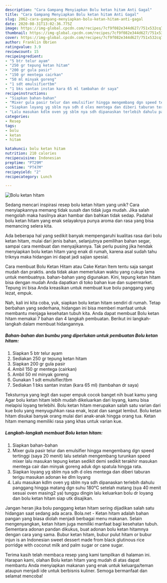```yaml
---
description: "Cara Gampang Menyiapkan Bolu ketan hitam Anti Gagal"
title: "Cara Gampang Menyiapkan Bolu ketan hitam Anti Gagal"
slug: 2062-cara-gampang-menyiapkan-bolu-ketan-hitam-anti-gagal
date: 2020-08-31T13:02:36.775Z
image: https://img-global.cpcdn.com/recipes/7cf9f082e344d627/751x532cq70/bolu-ketan-hitam-foto-resep-utama.jpg
thumbnail: https://img-global.cpcdn.com/recipes/7cf9f082e344d627/751x532cq70/bolu-ketan-hitam-foto-resep-utama.jpg
cover: https://img-global.cpcdn.com/recipes/7cf9f082e344d627/751x532cq70/bolu-ketan-hitam-foto-resep-utama.jpg
author: Franklin Obrien
ratingvalue: 3.9
reviewcount: 15
recipeingredient:
- "5 btr telur ayam"
- "250 gr tepung ketan hitam"
- "200 gr gula pasir"
- "150 gr mentega cairkan"
- "50 ml minyak goreng"
- "1 sdt emulsifiertbm"
- "1 bks santan instan kara 65 ml tambahan dr saya"
recipeinstructions:
- "Siapkan bahan-bahan"
- "Mixer gula pasir telur dan emulsifier hingga mengembang dgn speed tertinggi (saya 20 menit) lalu setelah mengembang turunkan speed mixer lalu masukan tepung ketan sedikit demi sedikit terakhir masukan mentega cair dan minyak goreng aduk dgn spatula hingga rata."
- "Siapkan loyang yg sblm nya sdh d oles mentega dan diberi taburan terigu masukan adonan ke dlm loyang"
- "Lalu masukan kdlm oven yg sblm nya sdh dipanaskan terlebih dahulu panggang hingga matang dgn suhu 180°C setelah matang (sya 40 menit sesuai oven masing2 ya) tunggu dingin lalu keluarkan bolu dr loyang dan bolu ketan hitam siap utk disajikan."
categories:
- Resep
tags:
- bolu
- ketan
- hitam

katakunci: bolu ketan hitam 
nutrition: 210 calories
recipecuisine: Indonesian
preptime: "PT29M"
cooktime: "PT47M"
recipeyield: "2"
recipecategory: Lunch

---
```



![Bolu ketan hitam](https://img-global.cpcdn.com/recipes/7cf9f082e344d627/751x532cq70/bolu-ketan-hitam-foto-resep-utama.jpg)

Sedang mencari inspirasi resep bolu ketan hitam yang unik? Cara menyiapkannya memang tidak susah dan tidak juga mudah. Jika salah mengolah maka hasilnya akan hambar dan bahkan tidak sedap. Padahal bolu ketan hitam yang enak selayaknya punya aroma dan rasa yang bisa memancing selera kita.

Ada beberapa hal yang sedikit banyak mempengaruhi kualitas rasa dari bolu ketan hitam, mulai dari jenis bahan, selanjutnya pemilihan bahan segar, sampai cara membuat dan menyajikannya. Tak perlu pusing jika hendak menyiapkan bolu ketan hitam yang enak di rumah, karena asal sudah tahu triknya maka hidangan ini dapat jadi sajian spesial.

Cara membuat Bolu Ketan Hitam atau Cake Ketan Item tentu saja sangat mudah dan praktis. anda tidak akan memerlukan waktu yang cukup lama untuk membuatnya. bahan-bahan yang digunakan. Kini, tepung ketan hitam bisa dengan mudah Anda dapatkan di toko bahan kue dan supermarket. Tepung ini bisa Anda kreasikan untuk membuat kue bolu panggang yang lezat, empuk.


Nah, kali ini kita coba, yuk, siapkan bolu ketan hitam sendiri di rumah. Tetap berbahan yang sederhana, hidangan ini bisa memberi manfaat untuk membantu menjaga kesehatan tubuh kita. Anda dapat membuat Bolu ketan hitam memakai 7 bahan dan 4 langkah pembuatan. Berikut ini langkah-langkah dalam membuat hidangannya.

<!--inarticleads1-->

##### Bahan-bahan dan bumbu yang diperlukan untuk pembuatan Bolu ketan hitam:

1. Siapkan 5 btr telur ayam
1. Sediakan 250 gr tepung ketan hitam
1. Siapkan 200 gr gula pasir
1. Ambil 150 gr mentega (cairkan)
1. Ambil 50 ml minyak goreng
1. Gunakan 1 sdt emulsifier/tbm
1. Sediakan 1 bks santan instan (kara 65 ml) (tambahan dr saya)


Teksturnya yang legit dan super empuk cocok banget nih buat kamu yang Agar bolu ketan hitam lebih mudah dikeluarkan dari loyang, kamu bisa melapisi loyang terlebihi. Bolu ketan hitam merupakan salah satu varian dari kue bolu yang menyuguhkan rasa enak, lezat dan sangat lembut. Bolu ketan hitam disukai banyak orang mulai dari anak-anak hingga orang tua. Ketan hitam memang memiliki rasa yang khas untuk varian kue. 

<!--inarticleads2-->

##### Langkah-langkah membuat Bolu ketan hitam:

1. Siapkan bahan-bahan
1. Mixer gula pasir telur dan emulsifier hingga mengembang dgn speed tertinggi (saya 20 menit) lalu setelah mengembang turunkan speed mixer lalu masukan tepung ketan sedikit demi sedikit terakhir masukan mentega cair dan minyak goreng aduk dgn spatula hingga rata.
1. Siapkan loyang yg sblm nya sdh d oles mentega dan diberi taburan terigu masukan adonan ke dlm loyang
1. Lalu masukan kdlm oven yg sblm nya sdh dipanaskan terlebih dahulu panggang hingga matang dgn suhu 180°C setelah matang (sya 40 menit sesuai oven masing2 ya) tunggu dingin lalu keluarkan bolu dr loyang dan bolu ketan hitam siap utk disajikan.


Jangan heran jika bolu panggang ketan hitam sering dijadikan salah satu hidangan saat sedang ada acara. Bola.net - Ketan hitam adalah bahan pangan yang biasa diolah menjadi berbagai menu makanan. Selain mengenyangkan, ketan hitam juga memiliki manfaat bagi kesehatan tubuh. Sementara adonan pandan dikukus, buat adonan bolu ketan hitamnya dengan cara yang sama. Bubur ketan hitam, bubur pulut hitam or bubur injun is an Indonesian sweet dessert made from black glutinous rice porridge with coconut milk and palm sugar or cane sugar. 

Terima kasih telah membaca resep yang kami tampilkan di halaman ini. Harapan kami, olahan Bolu ketan hitam yang mudah di atas dapat membantu Anda menyiapkan makanan yang enak untuk keluarga/teman ataupun menjadi ide untuk berbisnis kuliner. Semoga bermanfaat dan selamat mencoba!

